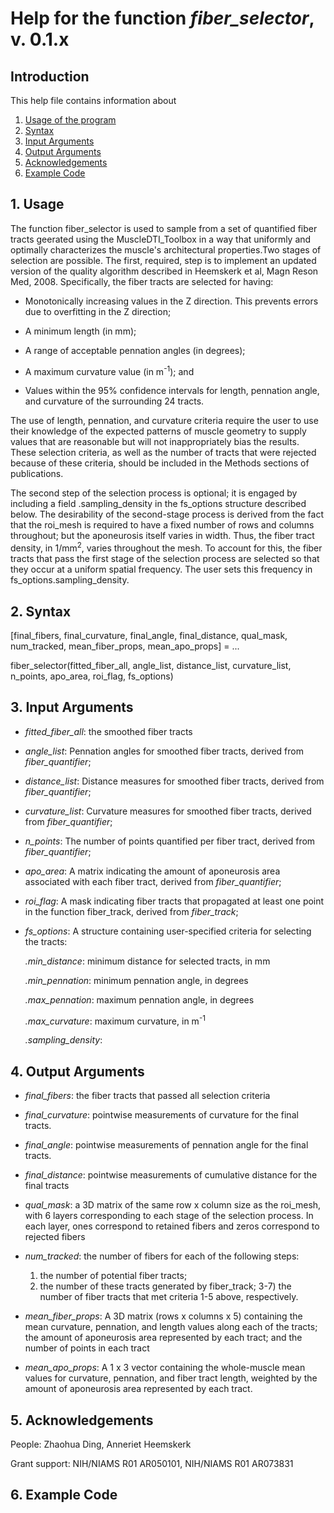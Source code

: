 # Help for the function <i>fiber_selector</i>, v. 0.1.x

## Introduction

This help file contains information about
1) [Usage of the program](https://github.com/bdamon/MuscleDTI_Toolbox/blob/master/Help/Help-for-fiber_selector.md#1-usage)
2) [Syntax](https://github.com/bdamon/MuscleDTI_Toolbox/blob/master/Help/Help-for-fiber_selector.md#2-Syntax)
3) [Input Arguments](https://github.com/bdamon/MuscleDTI_Toolbox/blob/master/Help/Help-for-fiber_selector.md#3-Input-Arguments)
4) [Output Arguments](https://github.com/bdamon/MuscleDTI_Toolbox/blob/master/Help/Help-for-fiber_selector.md#4-Output-Arguments)
5) [Acknowledgements](https://github.com/bdamon/MuscleDTI_Toolbox/blob/master/Help/Help-for-fiber_selector.md#5-Acknowledgements)
6) [Example Code](https://github.com/bdamon/MuscleDTI_Toolbox/blob/master/Help/Help-for-fiber_selector.md#6-Example-Code)

## 1. Usage
The function fiber_selector is used to sample from a set of quantified fiber tracts geerated using the MuscleDTI_Toolbox in a way that uniformly and optimally characterizes the muscle's architectural properties.Two stages of selection are possible. The first, required, step is to implement an updated version of the quality algorithm described in Heemskerk et al, Magn Reson Med, 2008. Specifically, the fiber tracts are selected for having:

   * Monotonically increasing values in the Z direction. This prevents errors due to overfitting in the Z direction; 
   
   * A minimum length (in mm);
   
   * A range of acceptable pennation angles (in degrees);
   
   * A maximum curvature value (in m<sup>-1</sup>); and
   
   * Values within the 95% confidence intervals for length, pennation angle, and curvature of the surrounding 24 tracts.
  
The use of length, pennation, and curvature criteria require the user to use their knowledge of the expected patterns of muscle geometry to supply values that are reasonable but will not inappropriately bias the results. These selection criteria, as well as the number of tracts that were rejected because of these criteria, should be included in the Methods sections of publications.
  
The second step of the selection process is optional; it is engaged by including a field .sampling_density in the fs_options structure described below. The desirability of the second-stage process is derived from the fact that the roi_mesh is required to have a fixed number of rows and columns throughout; but the aponeurosis itself varies in width.  Thus, the fiber tract density, in 1/mm<sup>2</sup>, varies throughout the mesh. To account for this, the fiber tracts that pass the first stage of the selection process are selected so that they occur at a uniform spatial frequency.  The user sets this frequency in fs_options.sampling_density.
  
## 2. Syntax
 [final_fibers, final_curvature, final_angle, final_distance, qual_mask, num_tracked, mean_fiber_props, mean_apo_props] = ...
 
   fiber_selector(fitted_fiber_all, angle_list, distance_list, curvature_list, n_points, apo_area, roi_flag, fs_options)

## 3. Input Arguments
 * <i>fitted_fiber_all</i>: the smoothed fiber tracts

 * <i>angle_list</i>: Pennation angles for smoothed fiber tracts, derived from <i>fiber_quantifier</i>;

 * <i>distance_list</i>: Distance measures for smoothed fiber tracts, derived from <i>fiber_quantifier</i>;

 * <i>curvature_list</i>: Curvature measures for smoothed fiber tracts, derived from <i>fiber_quantifier</i>;

 * <i>n_points</i>: The number of points quantified per fiber tract, derived from <i>fiber_quantifier</i>;

 * <i>apo_area</i>: A matrix indicating the amount of aponeurosis area associated with each fiber tract, derived from <i>fiber_quantifier</i>;

 * <i>roi_flag</i>: A mask indicating fiber tracts that propagated at least one point in the function fiber_track, derived from <i>fiber_track</i>;

 * <i>fs_options</i>: A structure containing user-specified criteria for selecting the tracts:
 
     <i>.min_distance</i>: minimum distance for selected tracts, in mm
     
     <i>.min_pennation</i>: minimum pennation angle, in degrees 
     
     <i>.max_pennation</i>: maximum pennation angle, in degrees 
     
     <i>.max_curvature</i>: maximum curvature, in m<sup>-1</sup>
     
     <i>.sampling_density</i>: 

## 4. Output Arguments
 * <i>final_fibers</i>: the fiber tracts that passed all selection criteria

 * <i>final_curvature</i>: pointwise measurements of curvature for the final tracts.

 * <i>final_angle</i>: pointwise measurements of pennation angle for the final tracts.

 * <i>final_distance</i>: pointwise measurements of cumulative distance for the final tracts

 * <i>qual_mask</i>: a 3D matrix of the same row x column size as the roi_mesh, with 6 layers corresponding to each stage of the selection process. In each layer, ones correspond to retained fibers and zeros correspond to rejected fibers

 * <i>num_tracked</i>: the number of fibers for each of the following steps:
   1) the number of potential fiber tracts;
   2) the number of these tracts generated by fiber_track;
   3-7) the number of fiber tracts that met criteria 1-5 above, respectively.

 * <i>mean_fiber_props</i>: A 3D matrix (rows x columns x 5) containing the mean curvature, pennation, and length values along each of the tracts; the amount of aponeurosis area represented by each tract; and the number of points in each tract

 * <i>mean_apo_props</i>: A 1 x 3 vector containing the whole-muscle mean values for curvature, pennation, and fiber tract length, weighted by the amount of aponeurosis area represented by each tract.

## 5. Acknowledgements
 People: Zhaohua Ding, Anneriet Heemskerk
 
 Grant support: NIH/NIAMS R01 AR050101, NIH/NIAMS R01 AR073831

## 6. Example Code
